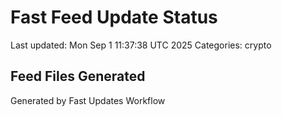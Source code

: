# Fast Feed Update Status
Last updated: Mon Sep  1 11:37:38 UTC 2025
Categories: crypto

## Feed Files Generated

Generated by Fast Updates Workflow
